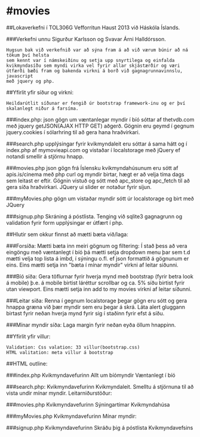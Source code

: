#movies
======

##Lokaverkefni í TOL306G Vefforritun Haust 2013 við Háskóla Íslands.

###Verkefni unnu Sigurður Karlsson og Svavar Árni Halldórsson.

    Hugsun bak við verkefnið var að sýna fram á að við værum búnir að ná tökum því helsta
    sem kennt var í námskeiðinu og setja upp snyrtilega og einfalda 
    kvikmyndasíðu sem myndi virka vel fyrir allar skjástærðir og væri
    útfærði bæði fram og bakenda virkni á borð við gagnagrunnavinnslu, javascript 
    með jquery og php.


##Yfirlit yfir síður og virkni:

    Heildarútlit síðunar er fengið úr bootstrap framework-inu og er því
    skalanlegt niður á farsíma.

###index.php: 
    json gögn um væntanlegar myndir í bíó sóttar af thetvdb.com með 
    jquery  getJSON(AJAX HTTP GET) aðgerð. 
    Gögnin eru geymd í gegnum jquery.cookies í sólarhring til að gera hana hraðvirkari.

###search.php
    upplýsingar fyrir kvikmyndaleit eru sóttar á sama hátt og í index.php af 
    mymovieapi.com og vistaðar í localstorage með jQuery ef notandi smellir á stjörnu hnapp.

###movies.php
    json gögn frá Íslensku kvikmyndahúsunum eru sótt af apis.is/cinema með php curl og myndir
    birtar, hægt er að velja tíma dags sem leitast er eftir. 
    Gögnin vistuð og sótt með apc_store og apc_fetch til að gera síða hraðvirkari. 
    JQuery ui slider er notaður fyrir síjun.

###myMovies.php
    gögn um vistaðar myndir sótt úr localstorage og birt með JQuery

###signup.php
    Skráning á póstlista.
    Tenging við sqlite3 gagnagrunn og validation fyrir form upplýsingar er útfært í php.


##Hlutir sem okkur finnst að mætti bæta við/laga:

###Forsíða:
	Mætti bæta inn meiri gögnum og filtering:
    Í stað þess að vera eingöngu með væntanlegt í bíó þá mætti setja dropdown 
    menu þar sem t.d mætti velja top lista á imbd, í sýningu 
    o.fl. ef json formattið á gögnunum er eins.
	Eins mætti setja inn "bæta í mínar myndir" virkni af leitar síðunni.

###Bíó síða: 
    Gera töflurnar fyrir hverja mynd með bootstrap
    (fyrir betra look á mobile) þ.e. á mobile birtist 
    láréttur scrollbar og ca. 5% síðu birtist fyrir utan viewport.
    Eins mætti setja inn add to my movies virkni af leitar síðunni.

###Leitar síða:
    Renna í gegnum localstorage þegar gögn eru sótt og gera hnappa 
    græna við þær myndir sem eru þegar á skrá. Láta alert gluggann
    birtast fyrir neðan hverja mynd fyrir sig í staðinn fyrir efst á síðu.

###Mínar myndir síða:
	Laga margin fyrir neðan eyða öllum hnappinn.


##Yfirlit yfir villur:

    Validation: Css valation: 33 villur(bootstrap.css)
    HTML valitation: meta villur á bootstrap

##HTML outline:

###index.php
    Kvikmyndavefurinn
        Allt um bíómyndir
        Væntanlegt í bíó

###search.php: 
    Kvikmyndavefurinn
        Kvikmyndaleit. Smelltu á stjörnuna til að vista undir mínar myndir.
            Leitarniðurstöður:

###movies.php
    Kvikmyndavefurinn
        Sýningartímar Kvikmyndahúsa

###myMovies.php
    Kvikmyndavefurinn
        Mínar myndir:

###signup.php
    Kvikmyndavefurinn
        Skráðu þig á póstlista Kvikmyndavefsins


